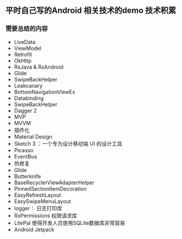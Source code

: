 ## 平时自己写的Android 相关技术的demo 技术积累

### 需要总结的内容
- LiveData
- ViewModel
- Retrofit
- OkHttp
- RxJava & RxAndroid
- Glide
- SwipeBackHelper
- Leakcanary
- BottomNavigationViewEx
- Databinding
- SwipeBackHelper
- Dagger 2
- MVP
- MVVM
- 插件化
- Material Design
- Sketch 3 ：一个专为设计移动端 UI 的设计工具
- Picasso
- EventBus
- 热修复
- Glide
- Butterknife
- BaseRecyclerViewAdapterHelper
- PinnedSectionItemDecoration
- EasyRefreshLayout
- EasySwipeMenuLayout
- logger： 日志打印库
- RxPermissions 权限请求库
- LitePal 使得开发人员使用SQLite数据库非常容易
- Android Jetpack
